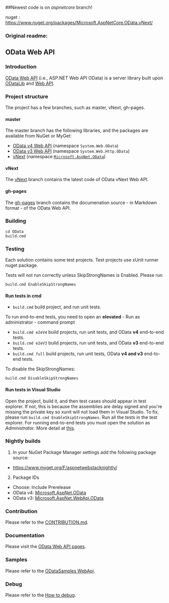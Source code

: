 ##Newest code is on *aspnetcore* branch!

nuget : https://www.nuget.org/packages/Microsoft.AspNetCore.OData.vNext/

### Original readme: 
## OData Web API

### Introduction
[OData Web API](http://odata.github.io/WebApi) (i.e., ASP.NET Web API OData) is a server library built upon [ODataLib](https://github.com/OData/odata.net/) and [Web API](http://www.asp.net/web-api).

### Project structure
The project has a few branches, such as master, vNext, gh-pages.

#### master
The master branch has the following libraries, and the packages are available from NuGet or MyGet:
 - [OData v4 Web API](https://www.nuget.org/packages/Microsoft.AspNet.OData/) (namespace `System.Web.OData`) 
 - [OData v3 Web API](https://www.nuget.org/packages/Microsoft.AspNet.WebApi.OData/) (namespace `System.Web.Http.OData`)
 - [vNext](http://odata.github.io/WebApi/#07-07-6-0-0-alpha1) (namespace [`Microsoft.AspNet.OData`](https://github.com/OData/WebApi/tree/master/vNext))

#### vNext 
The [vNext](https://github.com/OData/WebApi/tree/vNext/vNext) branch contains the latest code of OData vNext Web API.

#### gh-pages
The [gh-pages](https://github.com/OData/WebApi/tree/gh-pages) branch contains the documenation source - in Markdown format - of the OData Web API.

### Building
```
cd OData
build.cmd
```

### Testing
Each solution contains some test projects. Test projects use xUnit runner nuget package.

Tests will not run correctly unless SkipStrongNames is Enabled. Please run
```
build.cmd EnableSkipStrongNames
```

#### Run tests in cmd
* `build.cmd` build project, and run unit tests.

To run end-to-end tests, you need to open an **elevated** - Run as administrator - command prompt
* `build.cmd e2eV4` build projects, run unit tests, and OData **v4** end-to-end tests.
* `build.cmd e2eV3` build projects, run unit tests, and OData **v3** end-to-end tests.
* `build.cmd full` build projects, run unit tests, OData **v4 and v3** end-to-end tests.

To disable the SkipStrongNames:
```
build.cmd DisableSkipStrongNames
```

#### Run tests in Visual Studio
Open the project, build it, and then test cases should appear in test explorer. If not, this is because the assemblies are delay signed and you're missing the private key so xunit will not load them in Visual Studio. To fix, please run `build.cmd EnableSkipStrongNames`. Run all the tests in the test explorer. For running end-to-end tests you must open the solution as *Administrator*. More detail at [this](http://odata.github.io/WebApi/#09-01-unittest-e2etest).

### Nightly builds
1.	In your NuGet Package Manager settings add the following package source:
  * https://www.myget.org/F/aspnetwebstacknightly/
2.	Package IDs
  * Choose: Include Prerelease
  * OData v4: [Microsoft.AspNet.OData](https://www.myget.org/F/aspnetwebstacknightly/Packages?$filter=Id%20eq%20%27Microsoft.AspNet.OData%27&$select=Id,Version&$orderby=Version%20desc&$top=4&$format=application/json)
  * OData v3: [Microsoft.AspNet.WebApi.OData](https://www.myget.org/F/aspnetwebstacknightly/Packages?$filter=Id%20eq%20%27Microsoft.AspNet.WebApi.OData%27&$select=Id,Version&$orderby=Version%20desc&$top=4&$format=application/json)

### Contribution
Please refer to the [CONTRIBUTION.md](https://github.com/OData/WebApi/blob/master/.github/CONTRIBUTION.md).

### Documentation
Please visit the [OData Web API pages](http://odata.github.io/WebApi).

### Samples
Please refer to the [ODataSamples WebApi](https://github.com/OData/ODataSamples/tree/master/WebApi).

### Debug
Please refer to the [How to debug](http://odata.github.io/WebApi/10-01-debug-webapi-source).
